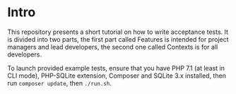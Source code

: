 Intro
=====

This repository presents a short tutorial on how to write acceptance tests.
It is divided into two parts, the first part called Features is intended for project
managers and lead developers, the second one called Contexts is for all developers.

To launch provided example tests, ensure that you have PHP 7.1 (at least in CLI mode),
PHP-SQLite extension, Composer and SQLite 3.x installed, then run `composer update`, 
then `./run.sh`.
